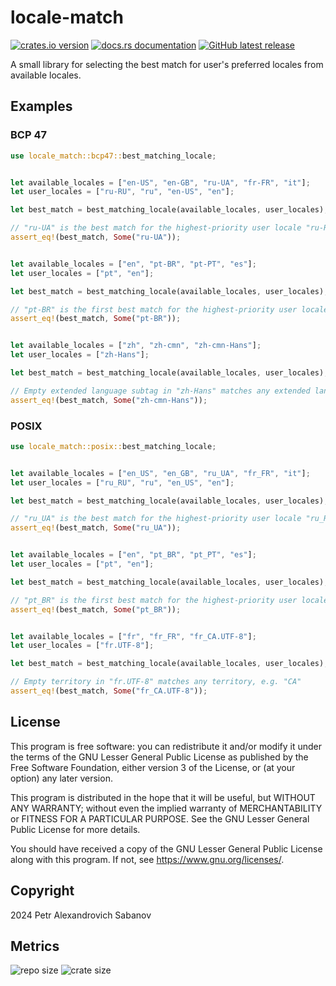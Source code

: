 # locale-match

[![crates.io version](https://img.shields.io/crates/v/locale-match?style=for-the-badge&logo=rust)](https://crates.io/crates/locale-match)
[![docs.rs documentation](https://img.shields.io/docsrs/locale-match/latest?style=for-the-badge&logo=docs.rs&color=2DA44E)](https://docs.rs/locale-match/latest/locale_match)
[![GitHub latest release](https://img.shields.io/github/v/release/pasabanov/locale-match?style=for-the-badge&logo=github&color=8250DF)](https://github.com/pasabanov/locale-match/releases/latest)

A small library for selecting the best match for user's preferred locales from available locales.

## Examples

### BCP 47

```rust
use locale_match::bcp47::best_matching_locale;


let available_locales = ["en-US", "en-GB", "ru-UA", "fr-FR", "it"];
let user_locales = ["ru-RU", "ru", "en-US", "en"];

let best_match = best_matching_locale(available_locales, user_locales);

// "ru-UA" is the best match for the highest-priority user locale "ru-RU"
assert_eq!(best_match, Some("ru-UA"));


let available_locales = ["en", "pt-BR", "pt-PT", "es"];
let user_locales = ["pt", "en"];

let best_match = best_matching_locale(available_locales, user_locales);

// "pt-BR" is the first best match for the highest-priority user locale "pt"
assert_eq!(best_match, Some("pt-BR"));


let available_locales = ["zh", "zh-cmn", "zh-cmn-Hans"];
let user_locales = ["zh-Hans"];

let best_match = best_matching_locale(available_locales, user_locales);

// Empty extended language subtag in "zh-Hans" matches any extended language, e.g. "cmn"
assert_eq!(best_match, Some("zh-cmn-Hans"));
```

### POSIX

```rust
use locale_match::posix::best_matching_locale;


let available_locales = ["en_US", "en_GB", "ru_UA", "fr_FR", "it"];
let user_locales = ["ru_RU", "ru", "en_US", "en"];

let best_match = best_matching_locale(available_locales, user_locales);

// "ru_UA" is the best match for the highest-priority user locale "ru_RU"
assert_eq!(best_match, Some("ru_UA"));


let available_locales = ["en", "pt_BR", "pt_PT", "es"];
let user_locales = ["pt", "en"];

let best_match = best_matching_locale(available_locales, user_locales);

// "pt_BR" is the first best match for the highest-priority user locale "pt"
assert_eq!(best_match, Some("pt_BR"));


let available_locales = ["fr", "fr_FR", "fr_CA.UTF-8"];
let user_locales = ["fr.UTF-8"];

let best_match = best_matching_locale(available_locales, user_locales);

// Empty territory in "fr.UTF-8" matches any territory, e.g. "CA"
assert_eq!(best_match, Some("fr_CA.UTF-8"));
```

## License

This program is free software: you can redistribute it and/or modify
it under the terms of the GNU Lesser General Public License as published by
the Free Software Foundation, either version 3 of the License, or
(at your option) any later version.

This program is distributed in the hope that it will be useful,
but WITHOUT ANY WARRANTY; without even the implied warranty of
MERCHANTABILITY or FITNESS FOR A PARTICULAR PURPOSE.  See the
GNU Lesser General Public License for more details.

You should have received a copy of the GNU Lesser General Public License
along with this program.  If not, see <https://www.gnu.org/licenses/>.

## Copyright

2024 Petr Alexandrovich Sabanov

## Metrics

![repo size](https://img.shields.io/github/repo-size/pasabanov/locale-match?color=8250DF)
![crate size](https://img.shields.io/crates/size/locale-match?label=crate%20size&color=orange)